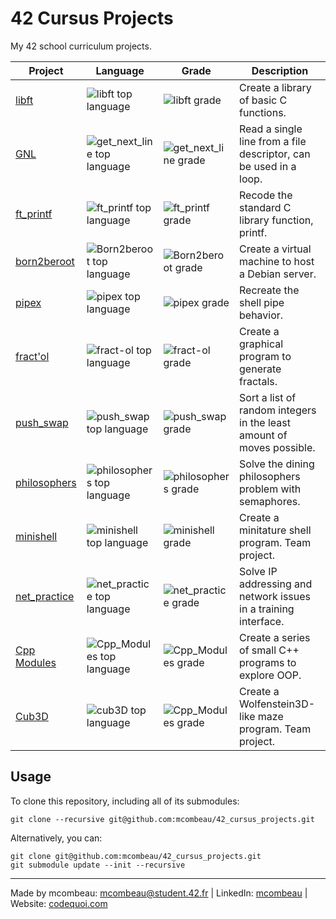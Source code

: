 # 42 Cursus Projects

My 42 school curriculum projects.

| Project                                                  |  Language  | Grade| Description                                                           |
|----------------------------------------------------------|------------|------|-----------------------------------------------------------------------|
| [libft](https://github.com/mcombeau/libft)               | ![libft top language](https://img.shields.io/github/languages/top/mcombeau/libft?style=flat-square) | ![libft grade](https://img.shields.io/badge/:-125%25-success?style=flat-square&logo=42) | Create a library of basic C functions.                                  |
| [GNL](https://github.com/mcombeau/get_next_line)         | ![get_next_line top language](https://img.shields.io/github/languages/top/mcombeau/get_next_line?style=flat-square)          | ![get_next_line grade](https://img.shields.io/badge/:-125%25-success?style=flat-square&logo=42) | Read a single line from a file descriptor, can be used in a loop.     |
| [ft_printf](https://github.com/mcombeau/ft_printf)       | ![ft_printf top language](https://img.shields.io/github/languages/top/mcombeau/ft_printf?style=flat-square) | ![ft_printf grade](https://img.shields.io/badge/:-125%25-success?style=flat-square&logo=42) | Recode the standard C library function, printf.                       |
| [born2beroot](https://github.com/mcombeau/Born2beroot)   | ![Born2beroot top language](https://img.shields.io/github/languages/top/mcombeau/Born2beroot?style=flat-square) | ![Born2beroot grade](https://img.shields.io/badge/:-125%25-success?style=flat-square&logo=42) | Create a virtual machine to host a Debian server.                     |
| [pipex](https://github.com/mcombeau/pipex)               | ![pipex top language](https://img.shields.io/github/languages/top/mcombeau/pipex?style=flat-square) | ![pipex grade](https://img.shields.io/badge/:-118%25-success?style=flat-square&logo=42) | Recreate the shell pipe behavior.                                     |
| [fract'ol](https://github.com/mcombeau/fract-ol)         | ![fract-ol top language](https://img.shields.io/github/languages/top/mcombeau/fract-ol?style=flat-square) | ![fract-ol grade](https://img.shields.io/badge/:-125%25-success?style=flat-square&logo=42) | Create a graphical program to generate fractals.                      |
| [push_swap](https://github.com/mcombeau/push_swap)       | ![push_swap top language](https://img.shields.io/github/languages/top/mcombeau/push_swap?style=flat-square) | ![push_swap grade](https://img.shields.io/badge/:-100%25-success?style=flat-square&logo=42) | Sort a list of random integers in the least amount of moves possible. |
| [philosophers](https://github.com/mcombeau/philosophers) | ![philosophers top language](https://img.shields.io/github/languages/top/mcombeau/philosophers?style=flat-square) | ![philosophers grade](https://img.shields.io/badge/:-125%25-success?style=flat-square&logo=42) | Solve the dining philosophers problem with semaphores.                |
| [minishell](https://github.com/mcombeau/minishell)       | ![minishell top language](https://img.shields.io/github/languages/top/mcombeau/minishell?style=flat-square) |  ![minishell grade](https://img.shields.io/badge/:-99%25-success?style=flat-square&logo=42) | Create a minitature shell program. Team project.                      |
| [net_practice](https://github.com/mcombeau/net_practice) | ![net_practice top language](https://img.shields.io/github/languages/top/mcombeau/net_practice?style=flat-square) | ![net_practice grade](https://img.shields.io/badge/:-100%25-success?style=flat-square&logo=42) | Solve IP addressing and network issues in a training interface.       |
| [Cpp Modules](https://github.com/mcombeau/Cpp_Modules)   | ![Cpp_Modules top language](https://img.shields.io/github/languages/top/mcombeau/Cpp_Modules?style=flat-square) | ![Cpp_Modules grade](https://img.shields.io/badge/:-100%25-success?style=flat-square&logo=42) | Create a series of small C++ programs to explore OOP.                 |
| [Cub3D](https://github.com/mcombeau/cub3D.git)           | ![cub3D top language](https://img.shields.io/github/languages/top/mcombeau/cub3D?style=flat-square) |  ![Cpp_Modules grade](https://img.shields.io/badge/:-registered-blue?style=flat-square&logo=42) | Create a Wolfenstein3D-like maze program. Team project.               |

## Usage

To clone this repository, including all of its submodules:

```shell
git clone --recursive git@github.com:mcombeau/42_cursus_projects.git
```

Alternatively, you can:

```shell
git clone git@github.com:mcombeau/42_cursus_projects.git
git submodule update --init --recursive
```

---
Made by mcombeau: mcombeau@student.42.fr | LinkedIn: [mcombeau](https://www.linkedin.com/in/mia-combeau-86653420b/) | Website: [codequoi.com](https://www.codequoi.com)
